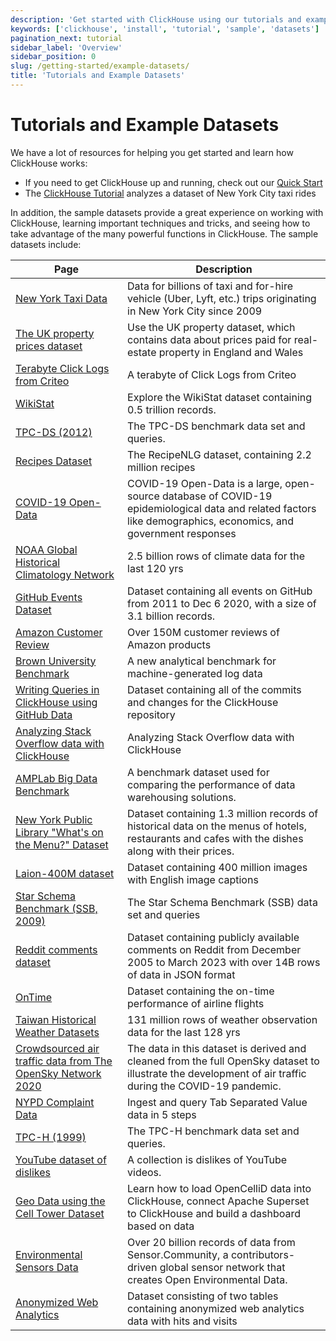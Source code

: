 ```yaml
---
description: 'Get started with ClickHouse using our tutorials and example datasets'
keywords: ['clickhouse', 'install', 'tutorial', 'sample', 'datasets']
pagination_next: tutorial
sidebar_label: 'Overview'
sidebar_position: 0
slug: /getting-started/example-datasets/
title: 'Tutorials and Example Datasets'
---
```


# Tutorials and Example Datasets

We have a lot of resources for helping you get started and learn how ClickHouse works:

- If you need to get ClickHouse up and running, check out our [Quick Start](../quick-start.mdx)
- The [ClickHouse Tutorial](../tutorial.md) analyzes a dataset of New York City taxi rides

In addition, the sample datasets provide a great experience on working with ClickHouse,
learning important techniques and tricks, and seeing how to take advantage of the many powerful
functions in ClickHouse. The sample datasets include:

| Page | Description |
|-----|-----|
| [New York Taxi Data](/getting-started/example-datasets/nyc-taxi) | Data for billions of taxi and for-hire vehicle (Uber, Lyft, etc.) trips originating in New York City since 2009 |
| [The UK property prices dataset](/getting-started/example-datasets/uk-price-paid) | Use the UK property dataset, which contains data about prices paid for real-estate property in England and Wales |
| [Terabyte Click Logs from Criteo](/getting-started/example-datasets/criteo) | A terabyte of Click Logs from Criteo |
| [WikiStat](/getting-started/example-datasets/wikistat) | Explore the WikiStat dataset containing 0.5 trillion records. |
| [TPC-DS (2012)](/getting-started/example-datasets/tpcds) | The TPC-DS benchmark data set and queries. |
| [Recipes Dataset](/getting-started/example-datasets/recipes) | The RecipeNLG dataset, containing 2.2 million recipes |
| [COVID-19 Open-Data](/getting-started/example-datasets/covid19) | COVID-19 Open-Data is a large, open-source database of COVID-19 epidemiological data and related factors like demographics, economics, and government responses |
| [NOAA Global Historical Climatology Network](/getting-started/example-datasets/noaa) | 2.5 billion rows of climate data for the last 120 yrs |
| [GitHub Events Dataset](/getting-started/example-datasets/github-events) | Dataset containing all events on GitHub from 2011 to Dec 6 2020, with a size of 3.1 billion records. |
| [Amazon Customer Review](/getting-started/example-datasets/amazon-reviews) | Over 150M customer reviews of Amazon products |
| [Brown University Benchmark](/getting-started/example-datasets/brown-benchmark) | A new analytical benchmark for machine-generated log data |
| [Writing Queries in ClickHouse using GitHub Data](/getting-started/example-datasets/github) | Dataset containing all of the commits and changes for the ClickHouse repository |
| [Analyzing Stack Overflow data with ClickHouse](/getting-started/example-datasets/stackoverflow) | Analyzing Stack Overflow data with ClickHouse |
| [AMPLab Big Data Benchmark](/getting-started/example-datasets/amplab-benchmark) | A benchmark dataset used for comparing the performance of data warehousing solutions. |
| [New York Public Library "What's on the Menu?" Dataset](/getting-started/example-datasets/menus) | Dataset containing 1.3 million records of historical data on the menus of hotels, restaurants and cafes with the dishes along with their prices. |
| [Laion-400M dataset](/getting-started/example-datasets/laion-400m-dataset) | Dataset containing 400 million images with English image captions |
| [Star Schema Benchmark (SSB, 2009)](/getting-started/example-datasets/star-schema) | The Star Schema Benchmark (SSB) data set and queries |
| [Reddit comments dataset](/getting-started/example-datasets/reddit-comments) | Dataset containing publicly available comments on Reddit from December 2005 to March 2023 with over 14B rows of data in JSON format |
| [OnTime](/getting-started/example-datasets/ontime) | Dataset containing the on-time performance of airline flights |
| [Taiwan Historical Weather Datasets](/getting-started/example-datasets/tw-weather) | 131 million rows of weather observation data for the last 128 yrs |
| [Crowdsourced air traffic data from The OpenSky Network 2020](/getting-started/example-datasets/opensky) | The data in this dataset is derived and cleaned from the full OpenSky dataset to illustrate the development of air traffic during the COVID-19 pandemic. |
| [NYPD Complaint Data](/getting-started/example-datasets/nypd_complaint_data) | Ingest and query Tab Separated Value data in 5 steps |
| [TPC-H (1999)](/getting-started/example-datasets/tpch) | The TPC-H benchmark data set and queries. |
| [YouTube dataset of dislikes](/getting-started/example-datasets/youtube-dislikes) | A collection is dislikes of YouTube videos. |
| [Geo Data using the Cell Tower Dataset](/getting-started/example-datasets/cell-towers) | Learn how to load OpenCelliD data into ClickHouse, connect Apache Superset to ClickHouse and build a dashboard based on data |
| [Environmental Sensors Data](/getting-started/example-datasets/environmental-sensors) | Over 20 billion records of data from Sensor.Community, a contributors-driven global sensor network that creates Open Environmental Data. |
| [Anonymized Web Analytics](/getting-started/example-datasets/metrica) | Dataset consisting of two tables containing anonymized web analytics data with hits and visits |
